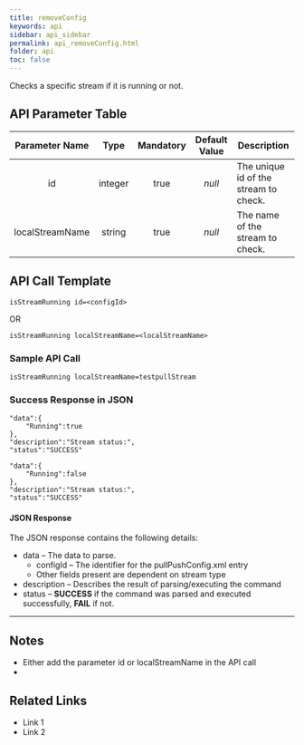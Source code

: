 ```yaml
---
title: removeConfig
keywords: api
sidebar: api_sidebar
permalink: api_removeConfig.html
folder: api
toc: false
---
```




Checks a specific stream if it is running or not.





## API Parameter Table



| Parameter Name  |  Type   | Mandatory | Default Value | Description                           |
| :-------------: | :-----: | :-------: | :-----------: | ------------------------------------- |
|       id        | integer |   true    |    *null*     | The unique id of the stream to check. |
| localStreamName | string  |   true    |    *null*     | The name of the stream to check.      |

## API Call Template

``` 
isStreamRunning id=<configId>
```

OR

``` 
isStreamRunning localStreamName=<localStreamName>
```



### Sample API Call

``` 
isStreamRunning localStreamName=testpullStream
```



### Success Response in JSON

``` 
"data":{
	"Running":true
},
"description":"Stream status:",
"status":"SUCCESS"
```

``` 
"data":{
	"Running":false
},
"description":"Stream status:",
"status":"SUCCESS"
```



#### JSON Response

The JSON response contains the following details:

- data – The data to parse.
  - configId – The identifier for the pullPushConfig.xml entry
  - Other fields present are dependent on stream type
- description – Describes the result of parsing/executing the command
- status – **SUCCESS** if the command was parsed and executed successfully, **FAIL** if not.

------

## Notes

- Either add the parameter id or localStreamName in the API call
- ​





## **Related Links**

- Link 1
- Link 2